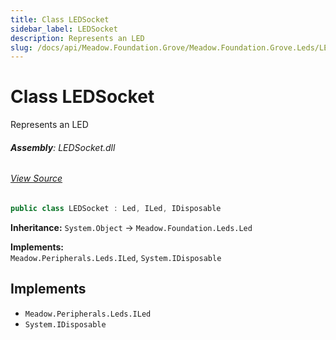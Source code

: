 ```yaml
---
title: Class LEDSocket
sidebar_label: LEDSocket
description: Represents an LED
slug: /docs/api/Meadow.Foundation.Grove/Meadow.Foundation.Grove.Leds/LEDSocket
---
```

# Class LEDSocket
Represents an LED

###### **Assembly**: LEDSocket.dll
###### [View Source](https://github.com/WildernessLabs/Meadow.Foundation.Grove.git/blob/develop/Source/LEDSocket/Driver/LEDSocket.cs#L9)
```csharp title="Declaration"
public class LEDSocket : Led, ILed, IDisposable
```
**Inheritance:** `System.Object` -> `Meadow.Foundation.Leds.Led`

**Implements:**  
`Meadow.Peripherals.Leds.ILed`, `System.IDisposable`


## Implements

* `Meadow.Peripherals.Leds.ILed`
* `System.IDisposable`
